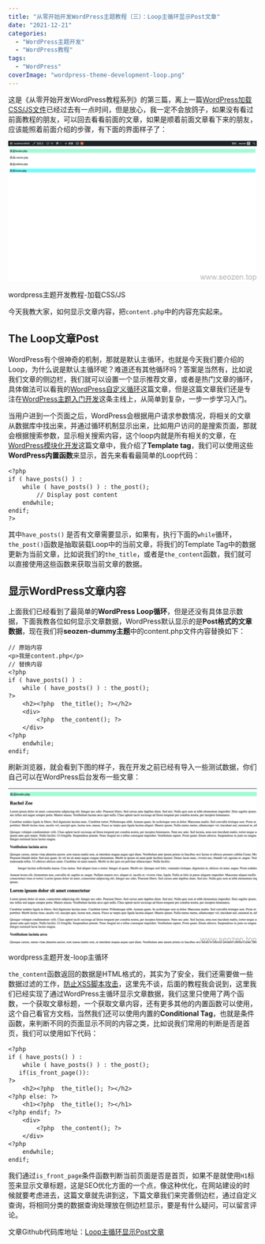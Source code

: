 ```yaml
---
title: "从零开始开发WordPress主题教程（三）：Loop主循环显示Post文章"
date: "2021-12-21"
categories: 
  - "WordPress主题开发"
  - "WordPress教程"
tags: 
  - "WordPress"
coverImage: "wordpress-theme-development-loop.png"
---
```


这是《从零开始开发WordPress教程系列》的第三篇，离上一篇[WordPress加载CSS/JS文件](https://www.helloyu.top/wordpress-theme-development-load-css-js-functions.html)已经过去有一点时间，但是放心，我一定不会放鸽子，如果没有看过前面教程的朋友，可以回去看看前面的文章，如果是顺着前面文章看下来的朋友，应该能照着前面介绍的步骤，有下面的界面样子了：

![wordpress主题开发-第二节](images/wordpress主题开发-第二节-1024x577.png)

wordpress主题开发教程-加载CSS/JS

今天我教大家，如何显示文章内容，把`content.php`中的内容充实起来。

## The Loop文章Post

WordPress有个很神奇的机制，那就是默认主循环，也就是今天我们要介绍的Loop，为什么说是默认主循环呢？难道还有其他循环吗？答案是当然有，比如说我们文章的侧边栏，我们就可以设置一个显示推荐文章，或者是热门文章的循环，具体做法可以看我的[WordPress自定义循环](https://www.helloyu.top/wordpress-customize-main-query.html)这篇文章，但是这篇文章我们还是专注在[WordPress主题入门开发](https://www.helloyu.top/wordpress-theme-development)这条主线上，从简单到复杂，一步一步学习入门。

当用户进到一个页面之后，WordPress会根据用户请求参数情况，将相关的文章从数据库中找出来，并通过循环机制显示出来，比如用户访问的是搜索页面，那就会根据搜索参数，显示相关搜索内容，这个loop内就是所有相关的文章，在[WordPress模块化开发](https://www.helloyu.top/wordpress-theme-development-modularization.html)这篇文章中，我介绍了**Template tag**，我们可以使用这些**WordPress内置函数**来显示，首先来看看最简单的Loop代码：

```
<?php 
if ( have_posts() ) : 
    while ( have_posts() ) : the_post(); 
        // Display post content
    endwhile; 
endif; 
?>
```

其中`have_posts()` 是否有文章需要显示，如果有，执行下面的`while`循环，`the_post()`函数是抽取装载Loop中的当前文章，将我们的Template Tag中的数据更新为当前文章，比如说我们的`the_title`，或者是`the_content`函数，我们就可以直接使用这些函数来获取当前文章的数据。

## 显示WordPress文章内容

上面我们已经看到了最简单的**WordPress Loop循环**，但是还没有具体显示数据，下面我教各位如何显示文章数据，WordPress默认显示的是**Post格式的文章数据**，现在我们将**seozen-dummy主题**中的content.php文件内容替换如下：

```
// 原始内容
<p>我是content.php</p>
// 替换内容
<?php 
if ( have_posts() ) : 
    while ( have_posts() ) : the_post(); 
?>
    <h2><?php  the_title(); ?></h2>
    <div>
        <?php  the_content(); ?> 
    </div>
<?php
    endwhile; 
endif; 
```

刷新浏览器，就会看到下图的样子，我在开发之前已经有导入一些测试数据，你们自己可以在WordPress后台发布一些文章：

![wordpress主题开发-loop主循环](images/wordpress主题开发-loop主循环-1024x638.png)

wordpress主题开发-loop主循环

`the_content`函数返回的数据是HTML格式的，其实为了安全，我们还需要做一些数据过滤的工作，[防止XSS脚本攻击](https://www.helloyu.top/web-seo-security-xss-2021.html)，这里先不谈，后面的教程我会说到，这里我们已经实现了通过WordPress主循环显示文章数据，我们这里只使用了两个函数，一个获取文章标题，一个获取文章内容，还有更多其他的内置函数可以使用，这个自己看官方文档，当然我们还可以使用内置的**Conditional Tag**，也就是条件函数，来判断不同的页面显示不同的内容之类，比如说我们常用的判断是否是首页，我们可以使用如下代码：

```
<?php 
if ( have_posts() ) : 
    while ( have_posts() ) : the_post(); 
   if(is_front_page()):
?>
    <h2><?php  the_title(); ?></h2>
<?php else: ?>
    <h1><?php  the_title(); ?></h1>
<?php endif; ?>  
    <div>
        <?php  the_content(); ?> 
    </div>
<?php
    endwhile; 
endif; 
```

我们通过`is_front_page`条件函数判断当前页面是否是首页，如果不是就使用`H1`标签来显示文章标题，这是SEO优化方面的一个点，像这种优化，在网站建设的时候就要考虑进去，这篇文章就先讲到这，下篇文章我们来完善侧边栏，通过自定义查询，将相同分类的数据查询处理放在侧边栏显示，要是有什么疑问，可以留言评论。

文章Github代码库地址：[Loop主循环显示Post文章](https://github.com/HelloYu/seozen-dummy/tree/03-Loop%E4%B8%BB%E5%BE%AA%E7%8E%AF%E6%98%BE%E7%A4%BAPost%E6%96%87%E7%AB%A0)

